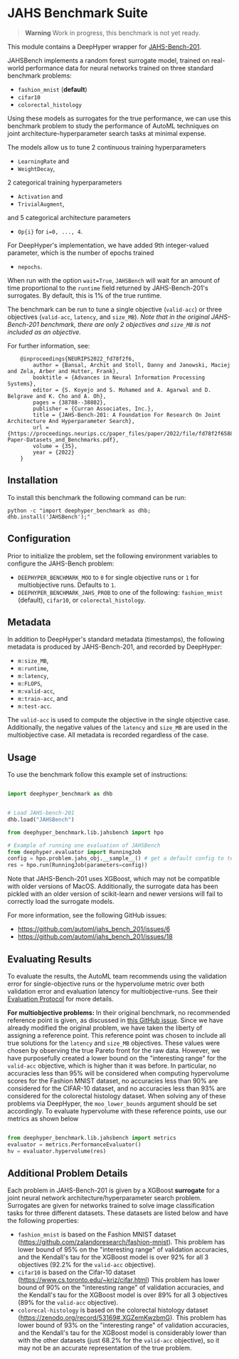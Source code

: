 # JAHS Benchmark Suite

> **Warning**
> Work in progress, this benchmark is not yet ready.

This module contains a DeepHyper wrapper for
 [JAHS-Bench-201](https://github.com/automl/jahs_bench_201).

JAHSBench implements a random forest surrogate model, trained on real-world
performance data for neural networks trained on three standard benchmark
problems:
 - ``fashion_mnist`` (**default**)
 - ``cifar10`` 
 - ``colorectal_histology``

Using these models as surrogates for the true performance, we can use this
benchmark problem to study the performance of AutoML techniques on joint
architecture-hyperparameter search tasks at minimal expense.

The models allow us to tune 2 continuous training hyperparameters
 - ``LearningRate`` and
 - ``WeightDecay``,

2 categorical training hyperparameters
 - ``Activation`` and
 - ``TrivialAugment``,

and 5 categorical architecture parameters
 - ``Op{i}`` for ``i=0, ..., 4``.

For DeepHyper's implementation, we have added 9th integer-valued parameter,
which is the number of epochs trained
 - ``nepochs``.

When run with the option ``wait=True``, ``JAHSBench`` will wait for an
amount of time proportional to the ``runtime`` field returned by
JAHS-Bench-201's surrogates. By default, this is 1% of the true runtime.

The benchmark can be run to tune a single objective (``valid-acc``) or
three objectives (``valid-acc``, ``latency``, and ``size_MB``).
*Note that in the original JAHS-Bench-201 benchmark, there are only 2
objectives and ``size_MB`` is not included as an objective.*

For further information, see:

```
    @inproceedings{NEURIPS2022_fd78f2f6,
        author = {Bansal, Archit and Stoll, Danny and Janowski, Maciej and Zela, Arber and Hutter, Frank},
        booktitle = {Advances in Neural Information Processing Systems},
        editor = {S. Koyejo and S. Mohamed and A. Agarwal and D. Belgrave and K. Cho and A. Oh},
        pages = {38788--38802},
        publisher = {Curran Associates, Inc.},
        title = {JAHS-Bench-201: A Foundation For Research On Joint Architecture And Hyperparameter Search},
        url = {https://proceedings.neurips.cc/paper_files/paper/2022/file/fd78f2f65881c1c7ce47e26b040cf48f-Paper-Datasets_and_Benchmarks.pdf},
        volume = {35},
        year = {2022}
    }
```

## Installation

To install this benchmark the following command can be run:
```
python -c "import deephyper_benchmark as dhb; dhb.install('JAHSBench');"
```

## Configuration

Prior to initialize the problem, set the following environment variables
to configure the JAHS-Bench problem:
- ``DEEPHYPER_BENCHMARK_MOO`` to `0` for single objective runs or `1` for
  multiobjective runs. Defaults to `1`.
- ``DEEPHYPER_BENCHMARK_JAHS_PROB`` to one of the following:
  `fashion_mnist` (default), `cifar10`, or `colorectal_histology`. 

## Metadata

In addition to DeepHyper's standard metadata (timestamps), the following metadata
is produced by JAHS-Bench-201, and recorded by DeepHyper:
- ``m:size_MB``,
- ``m:runtime``,
- ``m:latency``,
- ``m:FLOPS``,
- ``m:valid-acc``,
- ``m:train-acc``, and
- ``m:test-acc``.

The ``valid-acc`` is used to compute the objective in the single objective
case.
Additionally, the negative values of the ``latency`` and ``size_MB`` are
used in the multiobjective case.
All metadata is recorded regardless of the case.

## Usage

To use the benchmark follow this example set of instructions:

```python

import deephyper_benchmark as dhb


# Load JAHS-bench-201
dhb.load("JAHSBench")

from deephyper_benchmark.lib.jahsbench import hpo

# Example of running one evaluation of JAHSBench
from deephyper.evaluator import RunningJob
config = hpo.problem.jahs_obj.__sample__() # get a default config to test
res = hpo.run(RunningJob(parameters=config))

```

Note that JAHS-Bench-201 uses XGBoost, which may not be compatible with older
versions of MacOS.
Additionally, the surrogate data has been pickled with an older version
of scikit-learn and newer versions will fail to correctly load the surrogate
models.

For more information, see the following GitHub issues:
 - https://github.com/automl/jahs_bench_201/issues/6
 - https://github.com/automl/jahs_bench_201/issues/18

## Evaluating Results

To evaluate the results, the AutoML team recommends using the validation
error for single-objective runs or the hypervolume metric over both
validation error and evaluation latency for multiobjective-runs.
See their
[Evaluation Protocol](https://automl.github.io/jahs_bench_201/evaluation_protocol)
for more details.

**For multiobjective problems:**
In their original benchmark, no recommended reference point is given,
as discussed in
[this GitHub issue](https://github.com/automl/jahs_bench_201/issues/19).
Since we have already modified the original problem, we have taken the
liberty of assigning a reference point.
This reference point was chosen to include all true solutions for the
``latency`` and ``size_MB`` objectives.
These values were chosen by observing the true Pareto front for the raw data.
However, we have purposefully created a lower bound on the "interesting range"
for the ``valid-acc`` objective, which is higher than it was before.
In particular, no accuracies less than 95% will be considered when
computing hypervolume scores for the Fashion MNIST dataset,
no accuracies less than 90% are considered for the CIFAR-10 dataset,
and no accuracies less than 93% are considered for the colorectal histology
dataset.
When solving any of these problems via DeepHyper, the ``moo_lower_bounds``
argument should be set accordingly.
To evaluate hypervolume with these reference points, use our metrics as
shown below

```python

from deephyper_benchmark.lib.jahsbench import metrics
evaluator = metrics.PerformanceEvaluator()
hv = evaluator.hypervolume(res)

```

## Additional Problem Details

Each problem in JAHS-Bench-201 is given by a XGBoost **surrogate** for a
joint neural network architecture/hyperparameter search problem.
Surrogates are given for networks trained to solve image classification tasks
for three different datasets.
These datasets are listed below and have the following properties:

- ``fashion_mnist`` is based on the Fashion MNIST dataset (https://github.com/zalandoresearch/fashion-mnist).
  This problem has lower bound of 95% on the "interesting range" of validation accuracies, and the Kendall's tau for the XGBoost model is over 92% for all 3 objectives (92.2% for the ``valid-acc`` objective).
- ``cifar10`` is based on the Cifar-10 dataset (https://www.cs.toronto.edu/~kriz/cifar.html)
  This problem has lower bound of 90% on the "interesting range" of validation accuracies, and the Kendall's tau for the XGBoost model is over 89% for all 3 objectives (89% for the ``valid-acc`` objective).
- ``colorecal-histology`` is based on the colorectal histology dataset (https://zenodo.org/record/53169#.XGZemKwzbmG).
  This problem has lower bound of 93% on the "interesting range" of validation accuracies, and the Kendall's tau for the XGBoost model is considerably lower than with the other datasets (just 68.2% for the ``valid-acc`` objective), so it may not be an accurate representation of the true problem.
